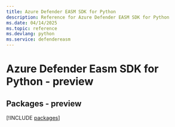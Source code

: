 ```yaml
---
title: Azure Defender EASM SDK for Python
description: Reference for Azure Defender EASM SDK for Python
ms.date: 04/14/2025
ms.topic: reference
ms.devlang: python
ms.service: defendereasm
---
```

# Azure Defender Easm SDK for Python - preview
## Packages - preview
[!INCLUDE [packages](defender-easm-index.md)]